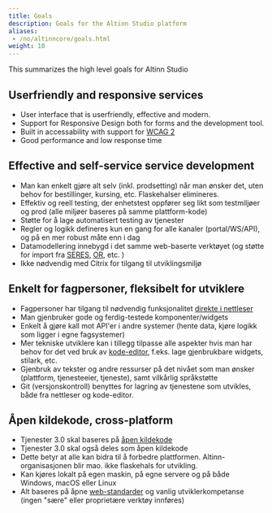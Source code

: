 ```yaml
---
title: Goals
description: Goals for the Altinn Studio platform
aliases:
 - /no/altinncore/goals.html
weight: 10
---
```


This summarizes the high level goals for Altinn Studio

## Userfriendly and responsive services

- User interface that is userfriendly, effective and modern.
- Support for Responsive Design both for forms and the development tool.
- Built in accessability with support for [WCAG 2](https://www.w3.org/Translations/WCAG20-no/)
- Good performance and low response time

## Effective and self-service service development

-  Man kan enkelt gjøre alt selv (inkl. prodsetting) når man ønsker det, uten behov for bestillinger, kursing, etc. Flaskehalser elimineres.
- Effektiv og reell testing, der enhetstest oppfører seg likt som testmiljøer og prod (alle miljøer baseres på samme plattform-kode)
- Støtte for å lage automatisert testing av tjenester
- Regler og logikk defineres kun en gang for alle kanaler (portal/WS/API), og på en mer robust måte enn i dag
- Datamodellering innebygd i det samme web-baserte verktøyet (og støtte for import fra [SERES](https://altinnett.brreg.no/no/SERES/), [OR](https://w2.brreg.no/oppgaveregisteret/spesifikasjon_etatsliste.jsp), etc. )
- Ikke nødvendig med Citrix for tilgang til utviklingsmiljø

## Enkelt for fagpersoner, fleksibelt for utviklere

- Fagpersoner har tilgang til nødvendig funksjonalitet [direkte i nettleser](../dev-in-browser)
- Man gjenbruker gode og ferdig-testede komponenter/widgets
- Enkelt å gjøre kall mot API'er i andre systemer (hente data, kjøre logikk som ligger i egne fagsystemer)
- Mer tekniske utviklere kan i tillegg tilpasse alle aspekter hvis man har behov for det ved bruk av [kode-editor](../dev-in-code), f.eks. lage gjenbrukbare widgets, stilark, etc.
- Gjenbruk av tekster og andre ressurser på det nivået som man ønsker (plattform, tjenesteeier, tjeneste), samt vilkårlig språkstøtte
- Git (versjonskontroll) benyttes for lagring av tjenestene som utvikles, både fra nettleser og kode-editor.

## Åpen kildekode, cross-platform

- Tjenester 3.0 skal baseres på [åpen kildekode](https://en.wikipedia.org/wiki/Free_and_open-source_software)
- Tjenester 3.0 skal også deles som åpen kildekode
- Dette betyr at alle kan bidra til å forbedre plattformen. Altinn-organisasjonen blir mao. ikke flaskehals for utvikling.
- Kan kjøres lokalt på egen maskin, på egne servere og på både Windows, macOS eller Linux
- Alt baseres på åpne [web-standarder](https://en.wikipedia.org/wiki/Web_standards) og vanlig utviklerkompetanse (ingen "sære" eller proprietære verktøy innføres)

